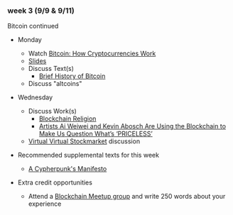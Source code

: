 ### week 3 (9/9 & 9/11)

Bitcoin continued

+ Monday
  + Watch [Bitcoin: How Cryptocurrencies Work](https://www.youtube.com/watch?v=kubGCSj5y3k)
  + [Slides](https://docs.google.com/presentation/d/1oxmRXglKcLkdCmzb7p709VM8PGWUqSWMXDWZZhZAimw/edit?usp=sharing)
  + Discuss Text(s)
    + [Brief History of Bitcoin](../texts/brief-history-of-bitcoin.pdf)
  + Discuss "altcoins"

+ Wednesday
  + Discuss Work(s)
    + [Blockchain Religion](https://futurism.com/blockchain-religion-matt-liston/)
    + [Artists Ai Weiwei and Kevin Abosch Are Using the Blockchain to Make Us Question What’s ‘PRICELESS’](https://www.vice.com/en_us/article/qvmm9m/ai-weiwei-kevin-abosch-blockchain-art-priceless)
  + [Virtual Virtual Stockmarket](../virtual-stockmarket.md) discussion

+ Recommended supplemental texts for this week
  + [A Cypherpunk's Manifesto](https://www.activism.net/cypherpunk/manifesto.html)

+ Extra credit opportunities
  + Attend a [Blockchain Meetup group](https://www.meetup.com/topics/blockchain/) and write 250 words about your experience
